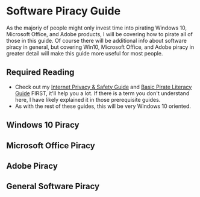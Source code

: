 # Software Piracy Guide

As the majoriy of people might only invest time into pirating Windows 10, Microsoft Office, and Adobe products, I will be covering how to pirate all of those in this guide. Of course there will be additional info about software piracy in general, but covering Win10, Microsoft Office, and Adobe piracy in greater detail will make this guide more useful for most people.

## Required Reading

- Check out my [Internet Privacy & Safety Guide](ips-guide.md) and [Basic Pirate Literacy Guide](bpl-guide.md) FIRST, it'll help you a lot. If there is a term you don't understand here, I have likely explained it in those prerequisite guides.
- As with the rest of these guides, this will be very Windows 10 oriented. 

## Windows 10 Piracy

## Microsoft Office Piracy

## Adobe Piracy

## General Software Piracy

